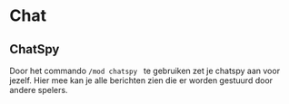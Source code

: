 # Chat

## ChatSpy
Door het commando `/mod chatspy ` te gebruiken zet je chatspy aan voor jezelf.
Hier mee kan je alle berichten zien die er worden gestuurd door andere spelers.
